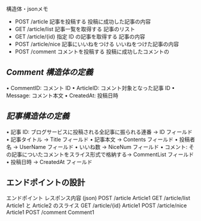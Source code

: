 構造体・jsonメモ

- POST /article 記事を投稿する 投稿に成功した記事の内容
- GET /article/list 記事一覧を取得する 記事のリスト
- GET /article/{id} 指定 ID の記事を取得する 記事の内容
- POST /article/nice 記事にいいねをつける いいねをつけた記事の内容
- POST /comment コメントを投稿する 投稿に成功したコメントの

*Comment 構造体の定義*
---------------------------------------------
• CommentID: コメント ID
• ArticleID: コメント対象となった記事 ID
• Message: コメント本文
• CreatedAt: 投稿日時

*記事構造体の定義*
---------------------------------------------
• 記事 ID: ブログサービスに投稿される全記事に振られる連番 -> ID フィールド
• 記事タイトル -> Title フィールド
• 記事本文 -> Contents フィールド
• 投稿者名 -> UserName フィールド
• いいね数 -> NiceNum フィールド
• コメント: その記事についたコメントをスライス形式で格納する-> CommentList フィールド
• 投稿日時 -> CreatedAt フィールド

 エンドポイントの設計
------------------------------------------------

エンドポイント          レスポンス内容 (json) 
POST /article           Article1 
GET /article/list       Article1 と Article2 のスライス
GET /article/{id}       Article1
POST /article/nice      Article1
POST /comment           Comment1